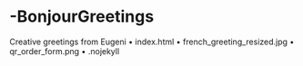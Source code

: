 # -BonjourGreetings
Creative greetings from Eugeni
•	index.html
	•	french_greeting_resized.jpg
	•	qr_order_form.png
	•	.nojekyll
